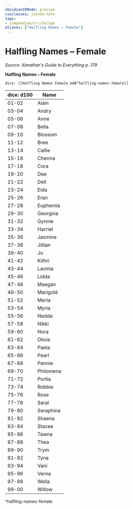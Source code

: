 ```yaml
---
obsidianUIMode: preview
cssclasses: json5e-note
tags:
- compendium/src/5e/xge
aliases: ["Halfling Names – Female"]
---
```

# Halfling Names – Female
*Source: Xanathar's Guide to Everything p. 179* 

**Halfling Names – Female**

`dice: [[Halfling Names Female.md#^halfling-names-female]]`

| dice: d100 | Name |
|------------|------|
| 01-02 | Alain |
| 03-04 | Andry |
| 05-06 | Anne |
| 07-08 | Bella |
| 09-10 | Blossom |
| 11-12 | Bree |
| 13-14 | Callie |
| 15-16 | Chenna |
| 17-18 | Cora |
| 19-20 | Dee |
| 21-22 | Dell |
| 23-24 | Eida |
| 25-26 | Eran |
| 27-28 | Euphemia |
| 29-30 | Georgina |
| 31-32 | Gynnie |
| 33-34 | Harriet |
| 35-36 | Jasmine |
| 37-38 | Jillian |
| 39-40 | Jo |
| 41-42 | Kithri |
| 43-44 | Lavinia |
| 45-46 | Lidda |
| 47-48 | Maegan |
| 49-50 | Marigold |
| 51-52 | Merla |
| 53-54 | Myria |
| 55-56 | Nedda |
| 57-58 | Nikki |
| 59-60 | Nora |
| 61-62 | Olivia |
| 63-64 | Paela |
| 65-66 | Pearl |
| 67-68 | Pennie |
| 69-70 | Philomena |
| 71-72 | Portia |
| 73-74 | Robbie |
| 75-76 | Rose |
| 77-78 | Saral |
| 79-80 | Seraphina |
| 81-82 | Shaena |
| 83-84 | Stacee |
| 85-86 | Tawna |
| 87-88 | Thea |
| 89-90 | Trym |
| 91-92 | Tyna |
| 93-94 | Vani |
| 95-96 | Verna |
| 97-98 | Wella |
| 99-00 | Willow |
^halfling-names-female